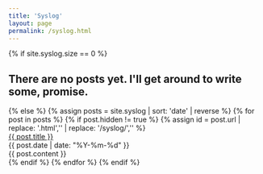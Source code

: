 ```yaml
---
title: 'Syslog'
layout: page
permalink: /syslog.html
---
```


<div class="syslog-list">
{% if site.syslog.size == 0 %}
  <h2>There are no posts yet. I'll get around to write some, promise.</h2>
{% else %}
  {% assign posts = site.syslog | sort: 'date' | reverse %}
  {% for post in posts %}
    {% if post.hidden != true %}
    {% assign id = post.url | replace: '.html','' | replace: '/syslog/','' %}
      <article class="syslog-list-item" id="{{id}}">
        <div class="syslog-list-item-header">
          <div class="syslog-list-item-title">
            <a href="/syslog.html#{{id}}">
              {{ post.title }}
            </a>
          </div>
          <div class="syslog-list-item-date">
            <time>{{ post.date | date: "%Y-%m-%d" }}</time>
          </div>
        </div>
        <div class="syslog-list-item-content">
          {{ post.content }}
        </div>
      </article>
    {% endif %}
  {% endfor %}
{% endif %}
</div>
